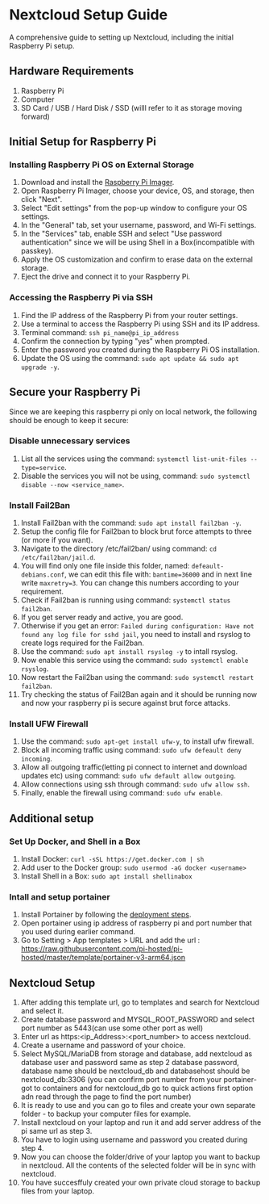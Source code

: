 # Nextcloud Setup Guide
A comprehensive guide to setting up Nextcloud, including the initial Raspberry Pi setup.

## Hardware Requirements
1. Raspberry Pi
2. Computer
3. SD Card / USB / Hard Disk / SSD (willl refer to it as storage moving forward)

## Initial Setup for Raspberry Pi

### Installing Raspberry Pi OS on External Storage
1. Download and install the [Raspberry Pi Imager](https://www.raspberrypi.com/software/).
2. Open Raspberry Pi Imager, choose your device, OS, and storage, then click "Next".
3. Select "Edit settings" from the pop-up window to configure your OS settings.
4. In the "General" tab, set your username, password, and Wi-Fi settings.
5. In the "Services" tab, enable SSH and select "Use password authentication" since we will be using Shell in a Box(incompatible with passkey).
6. Apply the OS customization and confirm to erase data on the external storage.
7. Eject the drive and connect it to your Raspberry Pi.

### Accessing the Raspberry Pi via SSH
1. Find the IP address of the Raspberry Pi from your router settings.
2. Use a terminal to access the Raspberry Pi using SSH and its IP address.
3. Terminal command: `ssh pi_name@pi_ip_address`
4. Confirm the connection by typing "yes" when prompted.
5. Enter the password you created during the Raspberry Pi OS installation.
6. Update the OS using the command: `sudo apt update && sudo apt upgrade -y`.

## Secure your Raspberry Pi

Since we are keeping this raspberry pi only on local network, the following should be enough to keep it secure:
### Disable unnecessary services
1. List all the services using the command: `systemctl list-unit-files --type=service`.
2. Disable the services you will not be using, command: `sudo systemctl disable --now <service_name>`.
### Install Fail2Ban
1. Install Fail2ban with the command: `sudo apt install fail2ban -y`.
2. Setup the config file for Fail2ban to block brut force attempts to three (or more if you want).
3. Navigate to the directory /etc/fail2ban/ using command: `cd /etc/fail2ban/jail.d`.
4. You will find only one file inside this folder, named: `defeault-debians.conf`, we can edit this file with: `bantime=36000` and in next line write `maxretry=3`. You can change this numbers according to your requirement.
5. Check if Fail2ban is running using command: `systemctl status fail2ban`.
6. If you get server ready and active, you are good.
7. Otherwise if you get an error: `Failed during configuration: Have not found any log file for sshd jail`, you need to install and rsyslog to create logs required for the Fail2ban.
8. Use the command: `sudo apt install rsyslog -y` to intall rsyslog.
9. Now enable this service using the command: `sudo systemctl enable rsyslog`.
10. Now restart the Fail2ban using the command: `sudo systemctl restart fail2ban`.
11. Try checking the status of Fail2Ban again and it should be running now and now your raspberry pi is secure against brut force attacks.
### Install UFW Firewall
1. Use the command: `sudo apt-get install ufw-y`, to install ufw firewall.
2. Block all incoming traffic using command: `sudo ufw defeault deny incoming`.
3. Allow all outgoing traffic(letting pi connect to internet and download updates etc) using command: `sudo ufw default allow outgoing`.
4. Allow connections using ssh through command: `sudo ufw allow ssh`.
5. Finally, enable the firewall using command: `sudo ufw enable`.

## Additional setup

### Set Up Docker, and Shell in a Box
1. Install Docker: `curl -sSL https://get.docker.com | sh`
2. Add user to the Docker group: `sudo usermod -aG docker <username>`
3. Install Shell in a Box: `sudo apt install shellinabox`
   
### Intall and setup portainer
1. Install Portainer by following the [deployment steps](https://docs.portainer.io/start/install-ce/server/docker/linux).
2. Open portainer using ip address of raspberry pi and port number that you used during earlier command.
3. Go to Setting > App templates > URL and add the url : https://raw.githubusercontent.com/pi-hosted/pi-hosted/master/template/portainer-v3-arm64.json

## Nextcloud Setup
1. After adding this template url, go to templates and search for Nextcloud and select it.
2. Create database password and MYSQL_ROOT_PASSWORD and select port number as 5443(can use some other port as well)
3. Enter url as https:<ip_Address>:<port_number> to access nextcloud.
4. Create a username and password of your choice.
5. Select MySQL/MariaDB from storage and database, add nextcloud as database user and password same as step 2 database password, database name should be nextcloud_db and databasehost should be nextcloud_db:3306 (you can confirm port number from your portainer- got to containers and for nextcloud_db go to quick actions first option adn read through the page to find the port number)
6. It is ready to use and you can go to files and create your own separate folder - to backup your computer files for example.
7. Install nextcloud on your laptop and run it and add server address of the pi same url as step 3.
8. You have to login using username and password you created during step 4.
9. Now you can choose the folder/drive of your laptop you want to backup in nextcloud. All the contents of the selected folder will be in sync with nextcloud.
10. You have succesffuly created your own private cloud storage to backup files from your laptop. 
